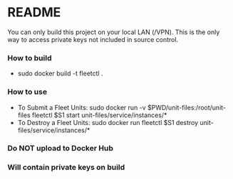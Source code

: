 # README #

You can only build this project on your local LAN (/VPN).  This is the only way to access private keys not included in source control.

### How to build ###
* sudo docker build -t fleetctl .

### How to use ###
* To Submit a Fleet Units: 
	sudo docker run -v $PWD/unit-files:/root/unit-files fleetctl $S1 start unit-files/service/instances/*  
* To Destroy a Fleet Units:
	sudo docker run fleetctl $S1 destroy unit-files/service/instances/*

### Do NOT upload to Docker Hub ###
### Will contain private keys on build ###
